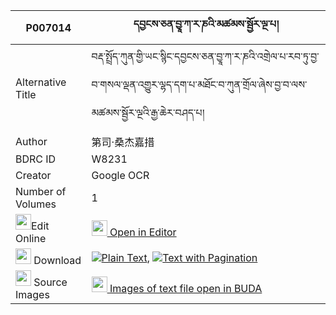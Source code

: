|P007014|དབྱངས་ཅན་བྱཱ་ཀ་ར་ཎའི་མཚམས་སྦྱོར་ལྔ་པ། 
| --- | --- 
|Alternative Title |བརྡ་སྤྲོད་ཀུན་གྱི་ཡང་སྙིང་དབྱངས་ཅན་བྱཱ་ཀ་ར་ཎའི་འགྲེལ་པ་རབ་ཏུ་བྱ་བ་གསལ་ལྡན་འགྱུར་ལྷད་དག་པ་མཐོང་བ་ཀུན་གྲོལ་ཞེས་བྱ་བ་ལས་མཚམས་སྦྱོར་ལྔའི་རྒྱ་ཆེར་བཤད་པ།
|Author| 第司·桑杰嘉措
|BDRC ID | W8231
|Creator | Google OCR
|Number of Volumes| 1
|<img width="25" src="https://img.icons8.com/color/25/000000/edit-property.png">Edit Online| [<img width="25" src="https://avatars.githubusercontent.com/u/45091458?s=200&v=4"> Open in Editor](http://editor.openpecha.org/P007014)
|<img width="25" src="https://img.icons8.com/fluent/48/000000/download-2.png"/>  Download | [![](https://img.icons8.com/color/20/000000/txt.png)Plain Text](https://github.com/Openpecha/P007014/releases/download/v1/yangchen_ja_kara_ne_tsam_jor_n_plain_P007014.zip), [![](https://img.icons8.com/color/20/000000/txt.png)Text with Pagination](https://github.com/Openpecha/P007014/releases/download/v1/yangchen_ja_kara_ne_tsam_jor_n_pages_P007014.zip)
|<img width="25" src="https://img.icons8.com/plasticine/100/000000/pictures-folder.png"/>  Source Images | [<img width="25" src="https://library.bdrc.io/icons/BUDA-small.svg"> Images of text file open in BUDA](https://library.bdrc.io/show/bdr:W8231)